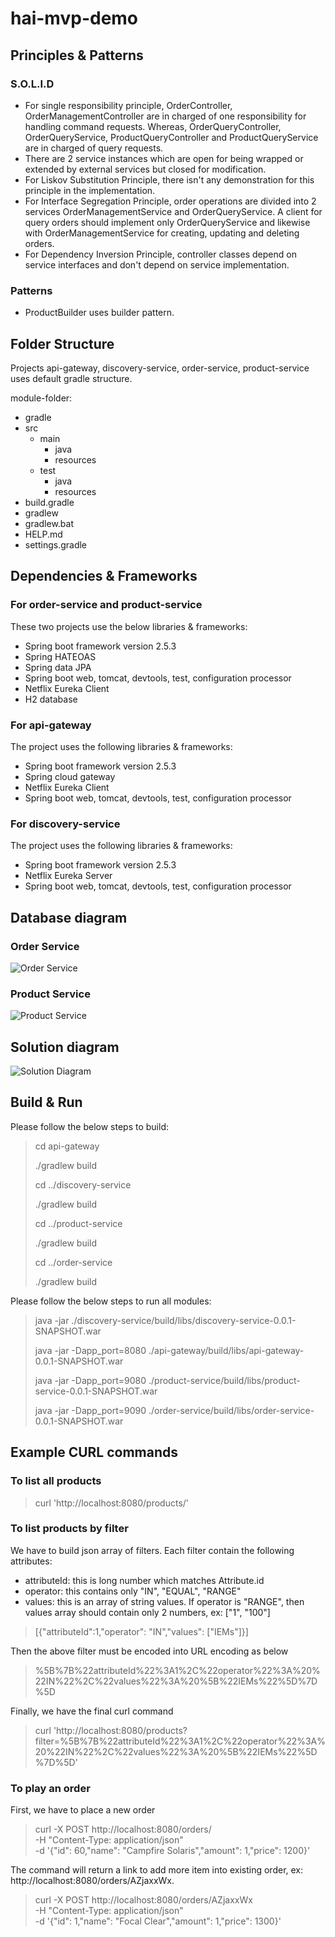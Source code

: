 # hai-mvp-demo

## Principles & Patterns
### S.O.L.I.D
* For single responsibility principle, OrderController, OrderManagementController are in charged of one responsibility for handling command requests.
Whereas, OrderQueryController, OrderQueryService, ProductQueryController and ProductQueryService are in charged of query requests.
* There are 2 service instances which are open for being wrapped or extended by external services but closed for modification.
* For Liskov Substitution Principle, there isn't any demonstration for this principle in the implementation.
* For Interface Segregation Principle, order operations are divided into 2 services OrderManagementService and OrderQueryService.
A client for query orders should implement only OrderQueryService and likewise with OrderManagementService for creating, updating and deleting orders.
* For Dependency Inversion Principle, controller classes depend on service interfaces and don't depend on service implementation.

### Patterns
* ProductBuilder uses builder pattern.

## Folder Structure

Projects api-gateway, discovery-service, order-service, product-service uses default gradle structure.

module-folder:
* gradle
* src
  * main
    * java
    * resources
  * test
      * java
    * resources
* build.gradle
* gradlew
* gradlew.bat
* HELP.md
* settings.gradle

## Dependencies & Frameworks
### For order-service and product-service
These two projects use the below libraries & frameworks:
* Spring boot framework version 2.5.3
* Spring HATEOAS
* Spring data JPA
* Spring boot web, tomcat, devtools, test, configuration processor
* Netflix Eureka Client
* H2 database

### For api-gateway
The project uses the following libraries & frameworks:
* Spring boot framework version 2.5.3
* Spring cloud gateway
* Netflix Eureka Client
* Spring boot web, tomcat, devtools, test, configuration processor

### For discovery-service
The project uses the following libraries & frameworks:
* Spring boot framework version 2.5.3
* Netflix Eureka Server
* Spring boot web, tomcat, devtools, test, configuration processor

## Database diagram
### Order Service
![Order Service](./docs/mvp-order-service-db.jpg)
### Product Service
![Product Service](./docs/mvp-product-service-db.jpg)

## Solution diagram
![Solution Diagram](./docs/mvp-Solution-Diagram.jpg)

## Build & Run
Please follow the below steps to build:
> cd api-gateway
> 
> ./gradlew build
> 
> cd ../discovery-service
> 
> ./gradlew build
> 
> cd ../product-service
> 
> ./gradlew build
> 
> cd ../order-service
> 
> ./gradlew build

Please follow the below steps to run all modules:
> java -jar ./discovery-service/build/libs/discovery-service-0.0.1-SNAPSHOT.war
> 
> java -jar -Dapp_port=8080 ./api-gateway/build/libs/api-gateway-0.0.1-SNAPSHOT.war
>
> java -jar -Dapp_port=9080 ./product-service/build/libs/product-service-0.0.1-SNAPSHOT.war
> 
> java -jar -Dapp_port=9090 ./order-service/build/libs/order-service-0.0.1-SNAPSHOT.war

## Example CURL commands

### To list all products
> curl 'http://localhost:8080/products/'

### To list products by filter
We have to build json array of filters. Each filter contain the following attributes:
* attributeId: this is long number which matches Attribute.id
* operator: this contains only "IN", "EQUAL", "RANGE"
* values: this is an array of string values. If operator is "RANGE", then values array should contain only 2 numbers, ex: ["1", "100"] 

> [{"attributeId":1,"operator": "IN","values": ["IEMs"]}]

Then the above filter must be encoded into URL encoding as below
> %5B%7B%22attributeId%22%3A1%2C%22operator%22%3A%20%22IN%22%2C%22values%22%3A%20%5B%22IEMs%22%5D%7D%5D

Finally, we have the final curl command
> curl 'http://localhost:8080/products?filter=%5B%7B%22attributeId%22%3A1%2C%22operator%22%3A%20%22IN%22%2C%22values%22%3A%20%5B%22IEMs%22%5D%7D%5D'

### To play an order

First, we have to place a new order
> curl -X POST http://localhost:8080/orders/ \
    -H "Content-Type: application/json" \
    -d '{"id": 60,"name": "Campfire Solaris","amount": 1,"price": 1200}'

The command will return a link to add more item into existing order, ex: http://localhost:8080/orders/AZjaxxWx.

> curl -X POST http://localhost:8080/orders/AZjaxxWx \
    -H "Content-Type: application/json" \
    -d '{"id": 1,"name": "Focal Clear","amount": 1,"price": 1300}'  